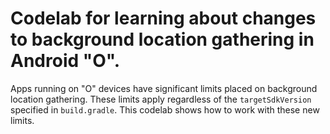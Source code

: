# Codelab for learning about changes to background location gathering in Android "O".

Apps running on "O" devices have significant limits placed on background
location gathering. These limits apply regardless of the `targetSdkVersion`
specified in `build.gradle`. This codelab shows how to work with these new
limits.
